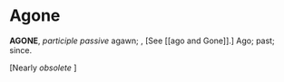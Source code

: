 # Agone

**AGONE**, _participle passive_ agawn; , \[See [[ago and Gone]].\] Ago; past; since.

\[Nearly _obsolete_ \]